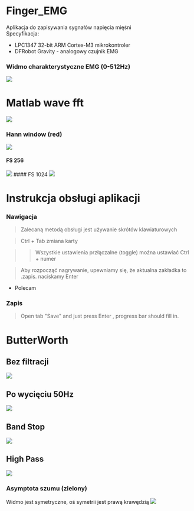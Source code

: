 # Finger_EMG 
Aplikacja do zapisywania sygnałów napięcia mięśni <br> 
Specyfikacja:
* LPC1347 32-bit ARM Cortex-M3 mikrokontroler
* DFRobot Gravity - analogowy czujnik EMG

### Widmo charakterystyczne EMG (0-512Hz)  
<img src="docs/now.png">

# Matlab wave fft
<img src="docs/works.gif">

### Hann window (red)
<img src="docs/hann.png">

#### FS 256
<img src="docs/256.png">
#### FS 1024
<img src="docs/1024.png">

# Instrukcja obsługi aplikacji 
### Nawigacja 

>Zalecaną metodą obsługi jest używanie skrótów klawiaturowych
	
> <kbhit>Ctrl</kbhit> + <kbhit>Tab</kbhit> zmiana karty 
		
>> Wszystkie ustawienia przłączalne (toggle) można ustawiać  <kbhit>Ctrl</kbhit> + <kbhit>numer</kbhit> 
		
> Aby rozpocząć nagrywanie, upewniamy się, że aktualna zakładka to .zapis. naciskamy <kbhit>Enter</kbhit> 
		
* Polecam
### Zapis 
> Open tab "Save" and just press <kbhit> Enter </kbhit>, progress bar should fill in.

# ButterWorth
## Bez filtracji
<img src="docs/no.png">

## Po wycięciu 50Hz

<img src="docs/filtered.png">

## Band Stop

<img src="docs/bandStop.gif">

## High Pass
<img src="docs/highPass.gif">

### Asymptota szumu (zielony)
Widmo jest symetryczne, oś symetrii jest prawą krawędzią 
<img src="docs/noise.png">

